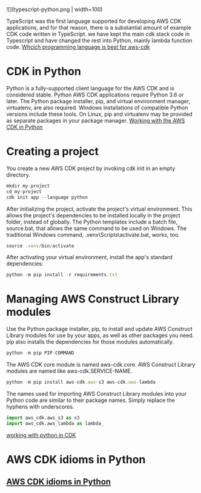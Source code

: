 
![](typescript-python.png | width=100)

TypeScript was the first language supported for developing AWS CDK applications, and for that reason, there is a substantial amount of example CDK code written in TypeScript. we have kept the main cdk stack code in Typescript and have changed the rest into Python, mainly lambda function code.
[Whcich programming language is best for aws-cdk ](https://awsmaniac.com/which-programming-language-is-the-best-for-aws-cdk/)

# CDK in Python

Python is a fully-supported client language for the AWS CDK and is considered stable. Python AWS CDK applications require Python 3.6 or later. The Python package installer, pip, and virtual environment manager, virtualenv, are also required. Windows installations of compatible Python versions include these tools. On Linux, pip and virtualenv may be provided as separate packages in your package manager.
[Working with the AWS CDK in Python](https://docs.aws.amazon.com/cdk/latest/guide/work-with-cdk-python.html)

 # Creating a project
You create a new AWS CDK project by invoking cdk init in an empty directory.

```javascript
mkdir my-project
cd my-project
cdk init app --language python

```
After initializing the project, activate the project's virtual environment. This allows the project's dependencies to be installed locally in the project folder, instead of globally.
The Python templates include a batch file, source.bat, that allows the same command to be used on Windows. The traditional Windows command, .venv\Scripts\activate.bat, works, too.

```javascript
source .venv/bin/activate
```
After activating your virtual environment, install the app's standard dependencies:

```javascript
python -m pip install -r requirements.txt
```
# Managing AWS Construct Library modules

Use the Python package installer, pip, to install and update AWS Construct Library modules for use by your apps, as well as other packages you need. pip also installs the dependencies for those modules automatically. 

```javascript
python -m pip PIP-COMMAND
```
The AWS CDK core module is named aws-cdk.core. AWS Construct Library modules are named like aws-cdk.SERVICE-NAME. 

```javascript
python -m pip install aws-cdk.aws-s3 aws-cdk.aws-lambda
```
The names used for importing AWS Construct Library modules into your Python code are similar to their package names. Simply replace the hyphens with underscores.
```python
import aws_cdk.aws_s3 as s3
import aws_cdk.aws_lambda as lambda_
```
[working with python in CDK](https://docs.aws.amazon.com/cdk/latest/guide/work-with-cdk-python.html)

# AWS CDK idioms in Python
## [AWS CDK idioms in Python](https://docs.aws.amazon.com/cdk/latest/guide/work-with-cdk-python.html)

